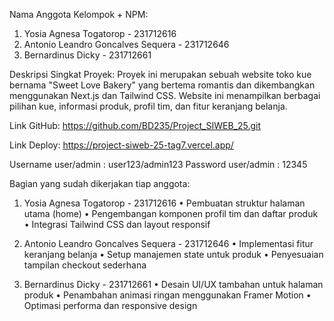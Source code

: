 Nama Anggota Kelompok + NPM:
1. Yosia Agnesa Togatorop - 231712616
2. Antonio Leandro Goncalves Sequera - 231712646
3. Bernardinus Dicky - 231712661

Deskripsi Singkat Proyek:
Proyek ini merupakan sebuah website toko kue bernama "Sweet Love Bakery" yang bertema romantis dan dikembangkan menggunakan Next.js dan Tailwind CSS. Website ini menampilkan berbagai pilihan kue, informasi produk, profil tim, dan fitur keranjang belanja.

Link GitHub:
https://github.com/BD235/Project_SIWEB_25.git

Link Deploy:
https://project-siweb-25-tag7.vercel.app/

Username user/admin : user123/admin123
Password user/admin : 12345

Bagian yang sudah dikerjakan tiap anggota:
1. Yosia Agnesa Togatorop - 231712616
   • Pembuatan struktur halaman utama (home)
   • Pengembangan komponen profil tim dan daftar produk
   • Integrasi Tailwind CSS dan layout responsif

2. Antonio Leandro Goncalves Sequera - 231712646
   • Implementasi fitur keranjang belanja
   • Setup manajemen state untuk produk
   • Penyesuaian tampilan checkout sederhana

3. Bernardinus Dicky - 231712661
   • Desain UI/UX tambahan untuk halaman produk
   • Penambahan animasi ringan menggunakan Framer Motion
   • Optimasi performa dan responsive design
